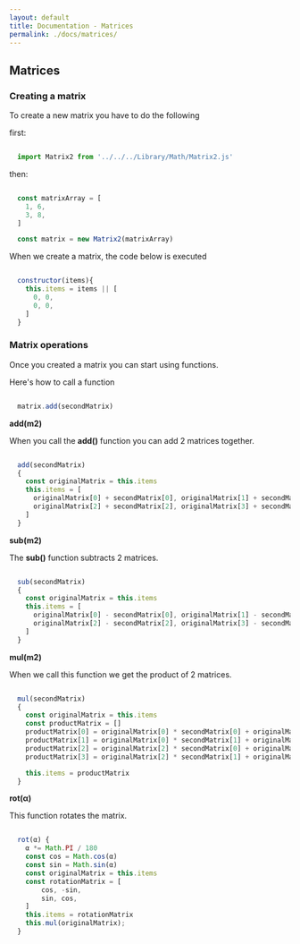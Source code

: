 ```yaml
---
layout: default
title: Documentation - Matrices
permalink: ./docs/matrices/
---
```


## Matrices

### Creating a matrix

To create a new matrix you have to do the following

first:

```js

  import Matrix2 from '../../../Library/Math/Matrix2.js'

```

then:

```js

  const matrixArray = [
    1, 6,
    3, 8,
  ]

  const matrix = new Matrix2(matrixArray)

```


When we create a matrix, the code below is executed

```js

  constructor(items){
    this.items = items || [
      0, 0,
      0, 0,
    ]
  }

```

### Matrix operations
Once you created a matrix you can start using functions.

Here's how to call a function

```js

  matrix.add(secondMatrix)

```

**add(m2)**

When you call the **add()** function you can add 2 matrices together.

```js

  add(secondMatrix)
  {
    const originalMatrix = this.items
    this.items = [
      originalMatrix[0] + secondMatrix[0], originalMatrix[1] + secondMatrix[1],
      originalMatrix[2] + secondMatrix[2], originalMatrix[3] + secondMatrix[3]
    ]
  }

```

**sub(m2)**

The **sub()** function subtracts 2 matrices.

```js

  sub(secondMatrix)
  {
    const originalMatrix = this.items
    this.items = [
      originalMatrix[0] - secondMatrix[0], originalMatrix[1] - secondMatrix[1],
      originalMatrix[2] - secondMatrix[2], originalMatrix[3] - secondMatrix[3]
    ]
  }

```

**mul(m2)**

When we call this function we get the product of 2 matrices.

```js

  mul(secondMatrix)
  {
    const originalMatrix = this.items
    const productMatrix = []
    productMatrix[0] = originalMatrix[0] * secondMatrix[0] + originalMatrix[1] * secondMatrix[2]
    productMatrix[1] = originalMatrix[0] * secondMatrix[1] + originalMatrix[1] * secondMatrix[3]
    productMatrix[2] = originalMatrix[2] * secondMatrix[0] + originalMatrix[3] * secondMatrix[2]
    productMatrix[3] = originalMatrix[2] * secondMatrix[1] + originalMatrix[3] * secondMatrix[3]

    this.items = productMatrix
  }

```

**rot(α)**

This function rotates the matrix.

```js

  rot(α) {
    α *= Math.PI / 180
    const cos = Math.cos(α)
    const sin = Math.sin(α)
    const originalMatrix = this.items
    const rotationMatrix = [
        cos, -sin,
        sin, cos,
    ]
    this.items = rotationMatrix
    this.mul(originalMatrix);
  }
  
```




